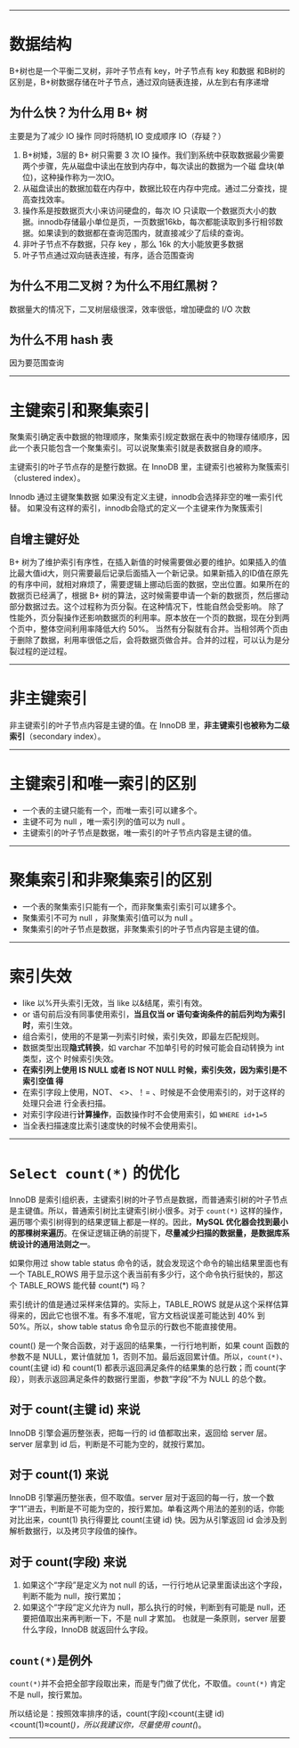 ___
# 数据结构
B+树也是一个平衡二叉树，非叶子节点有 key，叶子节点有 key 和数据
和B树的区别是，B+树数据存储在叶子节点，通过双向链表连接，从左到右有序递增

## 为什么快？为什么用 B+ 树
主要是为了减少 IO 操作
同时将随机 IO 变成顺序 IO（存疑？）

1. B+树矮，3层的 B+ 树只需要 3 次 IO 操作。我们到系统中获取数据最少需要两个步骤，先从磁盘中读出在放到内存中，每次读出的数据为一个磁
盘块(单位)，这种操作称为一次IO。
2. 从磁盘读出的数据加载在内存中，数据比较在内存中完成。通过二分查找，提高查找效率。
3. 操作系是按数据页大小来访问硬盘的，每次 IO 只读取一个数据页大小的数据。innodb存储最小单位是页，一页数据16kb，每次都能读取到多行相邻数据。如果读到的数据都在查询范围内，就直接减少了后续的查询。
4. 非叶子节点不存数据，只存 key ，那么 16k 的大小能放更多数据
5. 叶子节点通过双向链表连接，有序，适合范围查询


## 为什么不用二叉树？为什么不用红黑树？
数据量大的情况下，二叉树层级很深，效率很低，增加硬盘的 I/O 次数

## 为什么不用 hash 表
因为要范围查询


___
# 主键索引和聚集索引
聚集索引确定表中数据的物理顺序，聚集索引规定数据在表中的物理存储顺序，因此一个表只能包含一个聚集索引。可以说聚集索引就是表数据自身的顺序。

主键索引的叶子节点存的是整行数据。在 InnoDB 里，主键索引也被称为聚簇索引（clustered index）。

Innodb 通过主键聚集数据
如果没有定义主键，innodb会选择非空的唯一索引代替。
如果没有这样的索引，innodb会隐式的定义一个主键来作为聚簇索引

## 自增主键好处
B+ 树为了维护索引有序性，在插入新值的时候需要做必要的维护。如果插入的值比最大值id大，则只需要最后记录后面插入一个新记录。如果新插入的ID值在原先的有序中间，就相对麻烦了，需要逻辑上挪动后面的数据，空出位置。如果所在的数据页已经满了，根据 B+ 树的算法，这时候需要申请一个新的数据页，然后挪动部分数据过去。这个过程称为页分裂。在这种情况下，性能自然会受影响。
除了性能外，页分裂操作还影响数据页的利用率。原本放在一个页的数据，现在分到两个页中，整体空间利用率降低大约 50%。
当然有分裂就有合并。当相邻两个页由于删除了数据，利用率很低之后，会将数据页做合并。合并的过程，可以认为是分裂过程的逆过程。

___
# 非主键索引
非主键索引的叶子节点内容是主键的值。在 InnoDB 里，**非主键索引也被称为二级索引**（secondary index）。

___
# 主键索引和唯一索引的区别
* 一个表的主键只能有一个，而唯一索引可以建多个。
* 主键不可为 null ，唯一索引列的值可以为 null 。
* 主键索引的叶子节点是数据，唯一索引的叶子节点内容是主键的值。

___
# 聚集索引和非聚集索引的区别
* 一个表的聚集索引只能有一个，而非聚集索引索引可以建多个。
* 聚集索引不可为 null ，非聚集索引值可以为 null 。
* 聚集索引的叶子节点是数据，非聚集索引的叶子节点内容是主键的值。

___
# 索引失效
- like 以%开头索引无效，当 like 以&结尾，索引有效。
- or 语句前后没有同事使用索引，**当且仅当 or 语句查询条件的前后列均为索引时**，索引生效。
- 组合索引，使用的不是第一列索引时候，索引失效，即最左匹配规则。
- 数据类型出现**隐式转换**，如 varchar 不加单引号的时候可能会自动转换为 int 类型，这个
时候索引失效。
- **在索引列上使用 IS NULL 或者 IS NOT NULL 时候，索引失效，因为索引是不索引空值
得**
- 在索引字段上使用，NOT、 <>、！= 、时候是不会使用索引的，对于这样的处理只会进
行全表扫描。
- 对索引字段进行**计算操作**，函数操作时不会使用索引，如 `WHERE id+1=5`
- 当全表扫描速度比索引速度快的时候不会使用索引。

___
# `Select count(*)` 的优化
InnoDB 是索引组织表，主键索引树的叶子节点是数据，而普通索引树的叶子节点是主键值。所以，普通索引树比主键索引树小很多。对于 `count(*)` 这样的操作，遍历哪个索引树得到的结果逻辑上都是一样的。因此，**MySQL 优化器会找到最小的那棵树来遍历**。在保证逻辑正确的前提下，**尽量减少扫描的数据量，是数据库系统设计的通用法则之一**。

如果你用过 show table status 命令的话，就会发现这个命令的输出结果里面也有一个 TABLE_ROWS 用于显示这个表当前有多少行，这个命令执行挺快的，那这个 TABLE_ROWS 能代替 count(*) 吗？

索引统计的值是通过采样来估算的。实际上，TABLE_ROWS 就是从这个采样估算得来的，因此它也很不准。有多不准呢，官方文档说误差可能达到 40% 到 50%。所以，show table status 命令显示的行数也不能直接使用。

count() 是一个聚合函数，对于返回的结果集，一行行地判断，如果 count 函数的参数不是 NULL，累计值就加 1，否则不加。最后返回累计值。所以，`count(*)`、count(主键 id) 和 count(1) 都表示返回满足条件的结果集的总行数；而 count(字段），则表示返回满足条件的数据行里面，参数“字段”不为 NULL 的总个数。

## 对于 count(主键 id) 来说
InnoDB 引擎会遍历整张表，把每一行的 id 值都取出来，返回给 server 层。server 层拿到 id 后，判断是不可能为空的，就按行累加。

## 对于 count(1) 来说
InnoDB 引擎遍历整张表，但不取值。server 层对于返回的每一行，放一个数字“1”进去，判断是不可能为空的，按行累加。单看这两个用法的差别的话，你能对比出来，count(1) 执行得要比 count(主键 id) 快。因为从引擎返回 id 会涉及到解析数据行，以及拷贝字段值的操作。

## 对于 count(字段) 来说
1. 如果这个“字段”是定义为 not null 的话，一行行地从记录里面读出这个字段，判断不能为 null，按行累加；
2. 如果这个“字段”定义允许为 null，那么执行的时候，判断到有可能是 null，还要把值取出来再判断一下，不是 null 才累加。
也就是一条原则，server 层要什么字段，InnoDB 就返回什么字段。

## `count(*)`是例外
`count(*)`并不会把全部字段取出来，而是专门做了优化，不取值。`count(*)` 肯定不是 null，按行累加。

所以结论是：按照效率排序的话，count(字段)<count(主键 id)<count(1)≈count(*)，所以我建议你，尽量使用 count(*)。

___
# 

